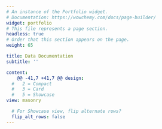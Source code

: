 ```yaml
---
# An instance of the Portfolio widget.
# Documentation: https://wowchemy.com/docs/page-builder/
widget: portfolio
# This file represents a page section.
headless: true
# Order that this section appears on the page.
weight: 65

title: Data Documentation
subtitle: ''

content:
	@@ -41,7 +41,7 @@ design:
  #   2 = Compact
  #   3 = Card
  #   5 = Showcase
view: masonry

  # For Showcase view, flip alternate rows?
  flip_alt_rows: false
---
```

